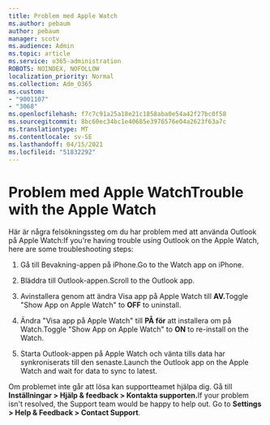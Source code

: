 ```yaml
---
title: Problem med Apple Watch
ms.author: pebaum
author: pebaum
manager: scotv
ms.audience: Admin
ms.topic: article
ms.service: o365-administration
ROBOTS: NOINDEX, NOFOLLOW
localization_priority: Normal
ms.collection: Adm_O365
ms.custom:
- "9001107"
- "3068"
ms.openlocfilehash: f7c7c91a25a18e21c1858aba0e54a42f27bc0f58
ms.sourcegitcommit: 8bc60ec34bc1e40685e3976576e04a2623f63a7c
ms.translationtype: MT
ms.contentlocale: sv-SE
ms.lasthandoff: 04/15/2021
ms.locfileid: "51832292"
---
```

# <a name="trouble-with-the-apple-watch"></a><span data-ttu-id="ce90f-102">Problem med Apple Watch</span><span class="sxs-lookup"><span data-stu-id="ce90f-102">Trouble with the Apple Watch</span></span>

<span data-ttu-id="ce90f-103">Här är några felsökningssteg om du har problem med att använda Outlook på Apple Watch:</span><span class="sxs-lookup"><span data-stu-id="ce90f-103">If you're having trouble using Outlook on the Apple Watch, here are some troubleshooting steps:</span></span> 

1. <span data-ttu-id="ce90f-104">Gå till Bevakning-appen på iPhone.</span><span class="sxs-lookup"><span data-stu-id="ce90f-104">Go to the Watch app on iPhone.</span></span>

2. <span data-ttu-id="ce90f-105">Bläddra till Outlook-appen.</span><span class="sxs-lookup"><span data-stu-id="ce90f-105">Scroll to the Outlook app.</span></span>

3. <span data-ttu-id="ce90f-106">Avinstallera genom att ändra Visa app på Apple Watch till **AV.**</span><span class="sxs-lookup"><span data-stu-id="ce90f-106">Toggle "Show App on Apple Watch" to **OFF** to uninstall.</span></span>

4. <span data-ttu-id="ce90f-107">Ändra "Visa app på Apple Watch" till **PÅ för** att installera om på Watch.</span><span class="sxs-lookup"><span data-stu-id="ce90f-107">Toggle "Show App on Apple Watch" to **ON** to re-install on the Watch.</span></span>

5. <span data-ttu-id="ce90f-108">Starta Outlook-appen på Apple Watch och vänta tills data har synkroniserats till den senaste.</span><span class="sxs-lookup"><span data-stu-id="ce90f-108">Launch the Outlook app on the Apple Watch and wait for data to sync to latest.</span></span> 

<span data-ttu-id="ce90f-109">Om problemet inte går att lösa kan supportteamet hjälpa dig. Gå till **Inställningar > Hjälp & feedback > Kontakta supporten.**</span><span class="sxs-lookup"><span data-stu-id="ce90f-109">If your problem isn't resolved, the Support team would be happy to help out. Go to **Settings > Help & Feedback > Contact Support**.</span></span> 